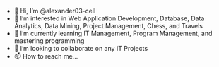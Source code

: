 - 👋 Hi, I’m @alexander03-cell
- 👀 I’m interested in Web Application Development, Database, Data Analytics, Data Mining, Project Management, Chess, and Travels
- 🌱 I’m currently learning IT Management, Program Management, and mastering programming
- 💞️ I’m looking to collaborate on any IT Projects
- 📫 How to reach me...

<!---
alexander03-cell/alexander03-cell is a ✨ special ✨ repository because its `README.md` (this file) appears on your GitHub profile.
You can click the Preview link to take a look at your changes.
--->
